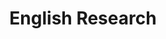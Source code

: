 ---
title: English Research
type: English Research
image: /img/debating.png
heading: Everything You Need Here!
description: >-
  The overarching goal of this course is to improve your ability to communicate in English, both oral and written aspects. To that end we will have different course activities to help strengthen communication abilities and reinforce what you have already learned.
intro:
  blurbs:
    - image: /img/syllabus.svg
      text: >
        Syllabus
      link: english-research/syllabus
    - image: /img/pencil.svg
      text: >
        Assignments
      link: english-research/assignments
    - image: /img/calendar.svg
      text: >
        Schedule
      link: english-research/schedule
    - image: /img/books.svg
      text: >
        Resources
      link: english-research/powerpoints
---